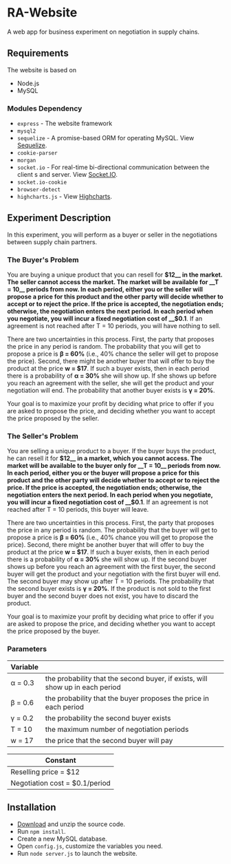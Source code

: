 # RA-Website

A web app for business experiment on negotiation in supply chains.



## Requirements

The website is based on 

* Node.js
* MySQL

### Modules Dependency

* `express` - The website framework
* `mysql2`
* `sequelize` - A promise-based ORM for operating MySQL. View [Sequelize](http://docs.sequelizejs.com/).
* `cookie-parser`
* `morgan` 
* `socket.io` - For real-time bi-directional communication between the client s and server. View [Socket.IO](https://socket.io/).
* `socket.io-cookie`
* `browser-detect`
* `highcharts.js` - View [Highcharts](https://www.highcharts.com/).



## Experiment Description 

In this experiment, you will perform as a buyer or seller in the negotiations between supply chain partners.

### The Buyer's Problem

You are buying a unique product that you can resell for __$12__ in the market. The seller cannot access the market. The market will be available for __T = 10__ periods from now. In each period, either you or the seller will propose a price for this product and the other party will decide whether to accept or to reject the price. If the price is accepted, the negotiation ends; otherwise, the negotiation enters the next period. In each period when you negotiate, you will incur a fixed negotiation cost of __$0.1__. If an agreement is not reached after T = 10 periods, you will have nothing to sell.

There are two uncertainties in this process. First, the party that proposes the price in any period is random. The probability that you will get to propose a price is __&beta; = 60%__ (i.e., 40% chance the seller will get to propose the price). Second, there might be another buyer that will offer to buy the product at the price __w = $17__. If such a buyer exists, then in each period there is a probability of __&alpha; = 30%__ she will show up. If she shows up before you reach an agreement with the seller, she will get the product and your negotiation will end. The probability that another buyer exists is __&gamma; = 20%__.

Your goal is to maximize your profit by deciding what price to offer if you are asked to propose the price, and deciding whether you want to accept the price proposed by the seller.    

### The Seller's Problem

You are selling a unique product to a buyer. If the buyer buys the product, he can resell it for __$12__ in a market, which you cannot access. The market will be available to the buyer only for __T = 10__ periods from now. In each period, either you or the buyer will propose a price for this product and the other party will decide whether to accept or to reject the price. If the price is accepted, the negotiation ends; otherwise, the negotiation enters the next period. In each period when you negotiate, you will incur a fixed negotiation cost of __$0.1__. If an agreement is not reached after T = 10 periods, this buyer will leave.

There are two uncertainties in this process. First, the party that proposes the price in any period is random. The probability that the buyer will get to propose a price is __&beta; = 60%__ (i.e., 40% chance you will get to propose the price). Second, there might be another buyer that will offer to buy the product at the price __w = $17__. If such a buyer exists, then in each period there is a probability of __&alpha; = 30%__ she will show up. If the second buyer shows up before you reach an agreement with the first buyer, the second buyer will get the product and your negotiation with the first buyer will end. The second buyer may show up after T = 10 periods. The probability that the second buyer exists is __&gamma; = 20%__. If the product is not sold to the first buyer and the second buyer does not exist, you have to discard the product.

Your goal is to maximize your profit by deciding what price to offer if you are asked to propose the price, and deciding whether you want to accept the price proposed by the buyer.

### Parameters

| Variable      |                                                              |
| ------------- | ------------------------------------------------------------ |
| &alpha; = 0.3 | the probability that the second buyer, if exists, will show up in each period |
| &beta; = 0.6  | the probability that the buyer proposes the price in each period |
| &gamma; = 0.2 | the probability the second buyer exists                      |
| T = 10        | the maximum number of negotiation periods                    |
| w = 17        | the price that the second buyer will pay                     |

| Constant                       |
| ------------------------------ |
| Reselling price = $12          |
| Negotiation cost = $0.1/period |



## Installation

* [Download](https://github.com/yankai1996/RA-Website/archive/master.zip) and unzip the source code.
* Run `npm install`.
* Create a new MySQL database.
* Open `config.js`, customize the variables you need.
* Run `node server.js` to launch the website.

